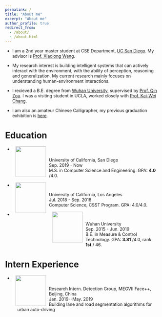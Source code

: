 ```yaml
---
permalink: /
title: "About me"
excerpt: "About me"
author_profile: true
redirect_from: 
  - /about/
  - /about.html
---
```

* I am a 2nd year master student at CSE Department, [UC San Diego](https://ucsd.edu/). 
My advisor is [Prof. Xiaolong Wang](https://xiaolonw.github.io/).

* My research interest is building intelligent systems that can actively interact with the environment, with the ability of perception, reasoning and generalization. 
My current research mainly focuses on understanding human-environment interactions.

* I recieved a B.E. degree from [Wuhan University](http://en.whu.edu.cn/), supervised by [Prof. Qin Zou](https://sites.google.com/site/qinzoucn/). I was a visiting student in UCLA, worked closely with [Prof. Kai-Wei Chang](http://web.cs.ucla.edu/~kwchang/).

* I am also an amateur Chinese Calligrapher, my previous graduation exhibition is [here](https://mp.weixin.qq.com/s/7ERydW3i3iGsVcMOR13nzQ).


# Education
* <dl><dt><img align="left" width="100" height="100" hspace="10" src="https://jiangolder.github.io/images/UCSD.png"/></dt>
<dt>University of California, San Diego</dt>
<dd>Sep. 2019 - Now</dd>
<dd>M.S. in Computer Science and Engineering. GPA: <strong>4.0</strong> /4.0.</dd>

* <dl><dt><img align="left" width="100" height="100" hspace="10" src="https://jiangolder.github.io/images/UCLA.jpg"/></dt>
<dt>University of California, Los Angeles</dt>
<dd>Jul. 2018 - Sep. 2018</dd>
<dd>Computer Science, CSST Program. GPA: 4.0/4.0.</dd>

* <dl><dt><img align="left" width="100" height="100" hspace="10" src="https://jiangolder.github.io/images/whu.png"/></dt>
<dt>Wuhan University</dt>
<dd>Sep. 2015 - Jun. 2019</dd>
<dd>B.E. in Measure & Control Technology. GPA: <strong>3.81</strong> /4.0, rank: <strong>1st</strong> / 46.</dd>


# Intern Experience
* <dl><dt><img align="left" width="100" height="100" hspace="10" src="https://jiangolder.github.io/images/megvii.jpg"/></dt>
<dt>Research Intern. Detection Group, MEGVII Face++, Beijing, China</dt>
<dd>Jan. 2019--May. 2019</dd>
<dd>Building lane and road segmentation algorithms for urban auto-driving</dd>


